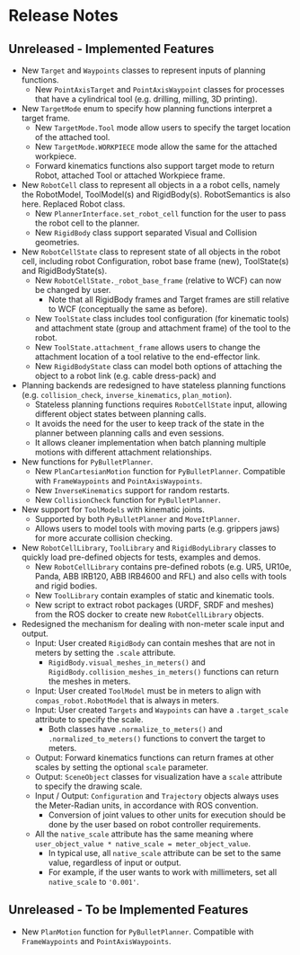 # Release Notes

## Unreleased - Implemented Features

* New `Target` and `Waypoints` classes to represent inputs of planning functions.
  * New `PointAxisTarget` and `PointAxisWaypoint` classes for processes that have a cylindrical tool (e.g. drilling, milling, 3D printing).
* New `TargetMode` enum to specify how planning functions interpret a target frame.
  * New `TargetMode.Tool` mode allow users to specify the target location of the attached tool.
  * New `TargetMode.WORKPIECE` mode allow the same for the attached workpiece.
  * Forward kinematics functions also support target mode to return Robot, attached Tool or attached Workpiece frame.
* New `RobotCell` class to represent all objects in a a robot cells, namely the RobotModel, ToolModel(s) and RigidBody(s). RobotSemantics is also here. Replaced Robot class.
  * New `PlannerInterface.set_robot_cell` function for the user to pass the robot cell to the planner.
  * New `RigidBody` class support separated Visual and Collision geometries.
* New `RobotCellState` class to represent state of all objects in the robot cell, including robot Configuration, robot base frame (new), ToolState(s) and RigidBodyState(s).
  * New `RobotCellState._robot_base_frame` (relative to WCF) can now be changed by user.
    * Note that all RigidBody frames and Target frames are still relative to WCF (conceptually the same as before).
  * New `ToolState` class includes tool configuration (for kinematic tools) and attachment state (group and attachment frame) of the tool to the robot.
  * New `ToolState.attachment_frame` allows users to change the attachment location of a tool relative to the end-effector link.
  * New `RigidBodyState` class can model both options of attaching the object to a robot link (e.g. cable dress-pack) and
* Planning backends are redesigned to have stateless planning functions (e.g. `collision_check`, `inverse_kinematics`, `plan_motion`).
  * Stateless planning functions requires `RobotCellState` input, allowing different object states between planning calls.
  * It avoids the need for the user to keep track of the state in the planner between planning calls and even sessions.
  * It allows cleaner implementation when batch planning multiple motions with different attachment relationships.
* New functions for `PyBulletPlanner`.
  * New `PlanCartesianMotion` function for `PyBulletPlanner`. Compatible with `FrameWaypoints` and `PointAxisWaypoints`.
  * New `InverseKinematics` support for random restarts.
  * New `CollisionCheck` function for `PyBulletPlanner`.
* New support for `ToolModels` with kinematic joints.
  * Supported by both `PyBulletPlanner` and `MoveItPlanner`.
  * Allows users to model tools with moving parts (e.g. grippers jaws) for more accurate collision checking.
* New `RobotCellLibrary`, `ToolLibrary` and `RigidBodyLibrary` classes to quickly load pre-defined objects for tests, examples and demos.
  * New `RobotCellLibrary` contains pre-defined robots (e.g. UR5, UR10e, Panda, ABB IRB120, ABB IRB4600 and RFL) and also cells with tools and rigid bodies.
  * New `ToolLibrary` contain examples of static and kinematic tools.
  * New script to extract robot packages (URDF, SRDF and meshes) from the ROS docker to create new `RobotCellLibrary` objects.
* Redesigned the mechanism for dealing with non-meter scale input and output.
  * Input: User created `RigidBody` can contain meshes that are not in meters by setting the `.scale` attribute.
    * `RigidBody.visual_meshes_in_meters()` and `RigidBody.collision_meshes_in_meters()` functions can return the meshes in meters.
  * Input: User created `ToolModel` must be in meters to align with `compas_robot.RobotModel` that is always in meters.
  * Input: User created `Targets` and `Waypoints` can have a `.target_scale` attribute to specify the scale.
    * Both classes have `.normalize_to_meters()` and `.normalized_to_meters()` functions to convert the target to meters.
  * Output: Forward kinematics functions can return frames at other scales by setting the optional `scale` parameter.
  * Output: `SceneObject` classes for visualization have a `scale` attribute to specify the drawing scale.
  * Input / Output: `Configuration` and `Trajectory` objects always uses the Meter-Radian units, in accordance with ROS convention.
    * Conversion of joint values to other units for execution should be done by the user based on robot controller requirements.
  * All the `native_scale` attribute has the same meaning where `user_object_value * native_scale = meter_object_value`.
    * In typical use, all `native_scale` attribute can be set to the same value, regardless of input or output.
    * For example, if the user wants to work with millimeters, set all `native_scale` to `'0.001'`.

## Unreleased - To be Implemented Features

* New `PlanMotion` function for `PyBulletPlanner`. Compatible with `FrameWaypoints` and `PointAxisWaypoints`.

